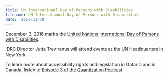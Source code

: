 ```yaml
---
title: UN International Day of Persons with Disabilities
filename: UN-International-Day-of-Persons-with-Disabilities
date: '2016-11-30'
---
```


December 3, 2016 marks the
[United Nations International Day of Persons with Disabilities](http://www.un.org/en/events/disabilitiesday/).

IDRC Director Jutta Treviranus will attend events at the UN Headquarters in New York.

To learn more about accessibility rights and legislation in Ontario and in Canada,
listen to [Episode 3 of the Quantization Podcast](http://quantization.ca/podcast/episode-three-aoda/).
